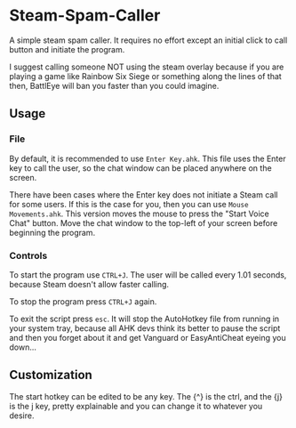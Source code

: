 # Steam-Spam-Caller
A simple steam spam caller. It requires no effort except an initial click to call button and initiate the program.

I suggest calling someone NOT using the steam overlay because if you are playing a game like Rainbow Six Siege or something along the lines of that then, BattlEye will ban you faster than you could imagine.

## Usage

### File
By default, it is recommended to use `Enter Key.ahk`. This file uses the Enter key to call the user, so the chat window can be placed anywhere on the screen.

There have been cases where the Enter key does not initiate a Steam call for some users. If this is the case for you, then you can use `Mouse Movements.ahk`. This version moves the mouse to press the "Start Voice Chat" button. Move the chat window to the top-left of your screen before beginning the program.

### Controls
To start the program use `CTRL+J`. The user will be called every 1.01 seconds, because Steam doesn't allow faster calling.

To stop the program press `CTRL+J` again.

To exit the script press `esc`. It will stop the AutoHotkey file from running in your system tray, because all AHK devs think its better to pause the script and then you forget about it and get Vanguard or EasyAntiCheat eyeing you down...

## Customization
The start hotkey can be edited to be any key. The {^} is the ctrl, and the {j} is the j key, pretty explainable and you can change it to whatever you desire.
